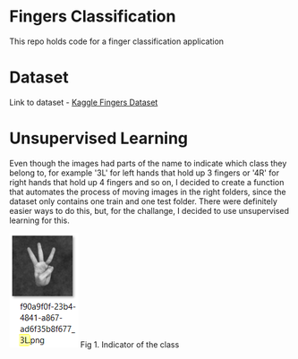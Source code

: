 # Fingers Classification
This repo holds code for a finger classification application

# Dataset
Link to dataset - [Kaggle Fingers Dataset](https://www.kaggle.com/datasets/koryakinp/fingers)

# Unsupervised Learning
Even though the images had parts of the name to indicate which class they belong to, for example '3L' for left hands that hold up 3 fingers or '4R' for right hands that hold up 4 fingers and so on, I decided to create a function that automates the process of moving images in the right folders, since the dataset only contains one train and one test folder. There were definitely easier ways to do this, but, for the challange, I decided to use unsupervised learning for this.

![Photo_class_distinction](assests/Photo_class_distinction.png "Fig 1. Indicator of the class")
Fig 1. Indicator of the class